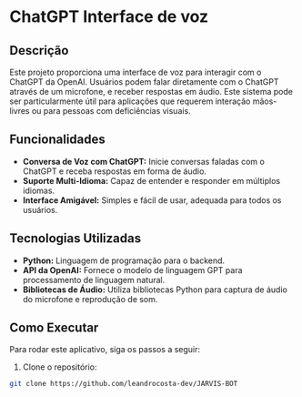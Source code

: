 # ChatGPT Interface de voz

## Descrição
Este projeto proporciona uma interface de voz para interagir com o ChatGPT da OpenAI. Usuários podem falar diretamente com o ChatGPT através de um microfone, e receber respostas em áudio. Este sistema pode ser particularmente útil para aplicações que requerem interação mãos-livres ou para pessoas com deficiências visuais.

## Funcionalidades
- **Conversa de Voz com ChatGPT:** Inicie conversas faladas com o ChatGPT e receba respostas em forma de áudio.
- **Suporte Multi-Idioma:** Capaz de entender e responder em múltiplos idiomas.
- **Interface Amigável:** Simples e fácil de usar, adequada para todos os usuários.

## Tecnologias Utilizadas
- **Python:** Linguagem de programação para o backend.
- **API da OpenAI:** Fornece o modelo de linguagem GPT para processamento de linguagem natural.
- **Bibliotecas de Áudio:** Utiliza bibliotecas Python para captura de áudio do microfone e reprodução de som.

## Como Executar
Para rodar este aplicativo, siga os passos a seguir:

1. Clone o repositório:
```bash
git clone https://github.com/leandrocosta-dev/JARVIS-BOT
